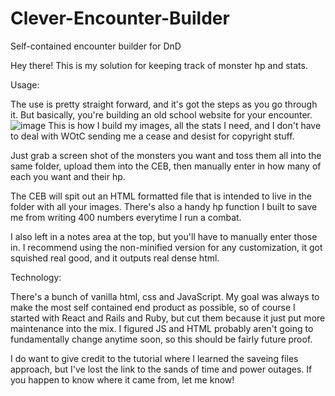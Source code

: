 # Clever-Encounter-Builder
Self-contained encounter builder for DnD

Hey there! This is my solution for keeping track of monster hp and stats. 

Usage:

The use is pretty straight forward, and it's got the steps as you go through it. But basically, you're building an old school website for your encounter.
![image](https://user-images.githubusercontent.com/62290713/156913626-3861d9d4-5019-47d3-bbe4-86ca70ed6e73.png)
This is how I build my images, all the stats I need, and I don't have to deal with WOtC sending me a cease and desist for copyright stuff.

Just grab a screen shot of the monsters you want and toss them all into the same folder, upload them into the CEB, then manually enter in how many of each you want and their hp.

The CEB will spit out an HTML formatted file that is intended to live in the folder with all your images. There's also a handy hp function I built to save me from writing 400 numbers everytime I run a combat.

I also left in a notes area at the top, but you'll have to manually enter those in. I recommend using the non-minified version for any customization, it got squished real good, and it outputs real dense html.

Technology:

There's a bunch of vanilla html, css and JavaScript. My goal was always to make the most self contained end product as possible, so of course I started with React and Rails and Ruby, but cut them because it just put more maintenance into the mix. I figured JS and HTML probably aren't going to fundamentally change anytime soon, so this should be fairly future proof.

I do want to give credit to the tutorial where I learned the saveing files approach, but I've lost the link to the sands of time and power outages. If you happen to know where it came from, let me know!

